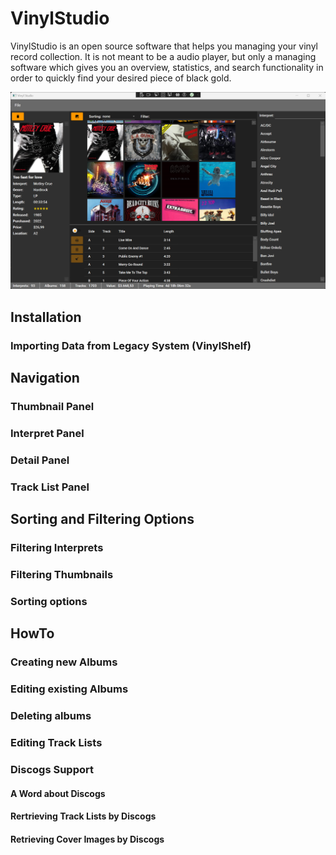 # VinylStudio

VinylStudio is an open source software that helps you managing your vinyl record collection.
It is not meant to be a audio player, but only a managing software which gives you an overview,
statistics, and search functionality in order to quickly find your desired piece of black gold.

![image](images/screenshot.png)

## Installation


### Importing Data from Legacy System (VinylShelf)

## Navigation

### Thumbnail Panel

### Interpret Panel

### Detail Panel

### Track List Panel

## Sorting and Filtering Options

### Filtering Interprets

### Filtering Thumbnails

### Sorting options

## HowTo

### Creating new Albums

### Editing existing Albums

### Deleting albums

### Editing Track Lists

### Discogs Support

#### A Word about Discogs

#### Rertrieving Track Lists by Discogs

#### Retrieving Cover Images by Discogs